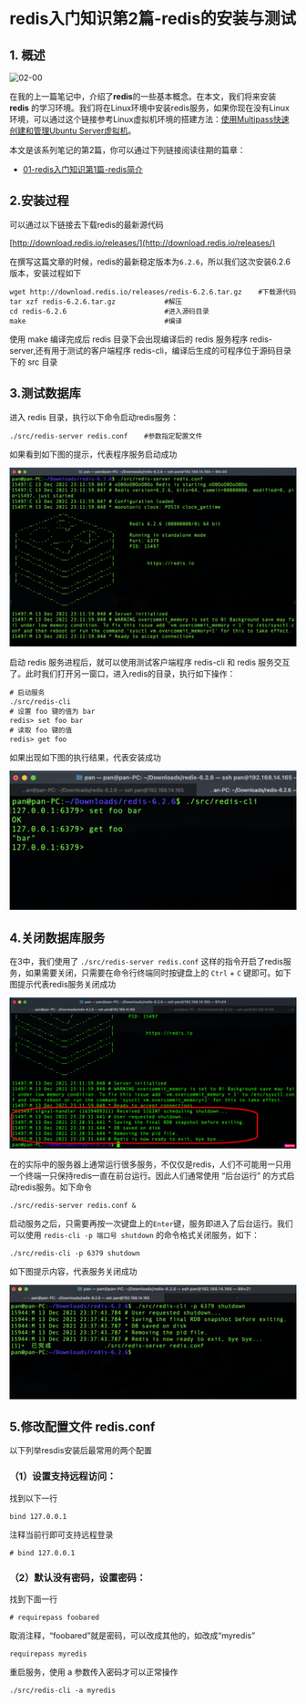 # redis入门知识第2篇-redis的安装与测试

## 1. 概述

![02-00](../img/02-00.png)

在我的上一篇笔记中，介绍了**redis**的一些基本概念。在本文，我们将来安装 **redis** 的学习环境。我们将在Linux环境中安装redis服务，如果你现在没有Linux环境，可以通过这个链接参考Linux虚拟机环境的搭建方法：[使用Multipass快速创建和管理Ubuntu Server虚拟机](https://blog.jkdev.cn/index.php/archives/326/)。


本文是该系列笔记的第2篇，你可以通过下列链接阅读往期的篇章：

- [01-redis入门知识第1篇-redis简介](https://blog.jkdev.cn/index.php/archives/447/)


## 2.安装过程

可以通过以下链接去下载redis的最新源代码

[http://download.redis.io/releases/](http://download.redis.io/releases/)

在撰写这篇文章的时候，redis的最新稳定版本为`6.2.6`，所以我们这次安装6.2.6 版本，安装过程如下

```
wget http://download.redis.io/releases/redis-6.2.6.tar.gz    #下载源代码
tar xzf redis-6.2.6.tar.gz            #解压
cd redis-6.2.6                        #进入源码目录
make                                  #编译
```

使用 make 编译完成后 redis 目录下会出现编译后的 redis 服务程序 redis-server,还有用于测试的客户端程序 redis-cli，编译后生成的可程序位于源码目录下的 src 目录

## 3.测试数据库

进入 redis 目录，执行以下命令启动redis服务：
```shell
./src/redis-server redis.conf    #参数指定配置文件
```

如果看到如下图的提示，代表程序服务启动成功

![02-01](../img/02-01.png)

启动 redis 服务进程后，就可以使用测试客户端程序 redis-cli 和 redis 服务交互了。此时我们打开另一窗口，进入redis的目录，执行如下操作：

```shell
# 启动服务
./src/redis-cli
# 设置 foo 键的值为 bar
redis> set foo bar
# 读取 foo 键的值
redis> get foo
```

如果出现如下图的执行结果，代表安装成功

![02-02](../img/02-02.png)



## 4.关闭数据库服务


在3中，我们使用了 `./src/redis-server redis.conf` 这样的指令开启了redis服务，如果需要关闭，只需要在命令行终端同时按键盘上的 `Ctrl` + `C` 键即可。如下图提示代表redis服务关闭成功


![02-03](../img/02-03.png)


在的实际中的服务器上通常运行很多服务，不仅仅是redis，人们不可能用一只用一个终端一只保持redis一直在前台运行。因此人们通常使用 “后台运行” 的方式启动redis服务。如下命令

```shell
./src/redis-server redis.conf &
```

启动服务之后，只需要再按一次键盘上的`Enter`键，服务即进入了后台运行。我们可以使用 `redis-cli -p 端口号 shutdown` 的命令格式关闭服务，如下：

```shell
./src/redis-cli -p 6379 shutdown
```

如下图提示内容，代表服务关闭成功

![02-04](../img/02-04.png)


## 5.修改配置文件 redis.conf

以下列举resdis安装后最常用的两个配置

### （1）设置支持远程访问：
找到以下一行

```shell
bind 127.0.0.1
```

注释当前行即可支持远程登录

```shell
# bind 127.0.0.1
```

### （2）默认没有密码，设置密码：
找到下面一行

```shell
# requirepass foobared
```

取消注释，“foobared”就是密码，可以改成其他的，如改成“myredis”


```shell
requirepass myredis
```

重启服务，使用 a 参数传入密码才可以正常操作

```
./src/redis-cli -a myredis
```
